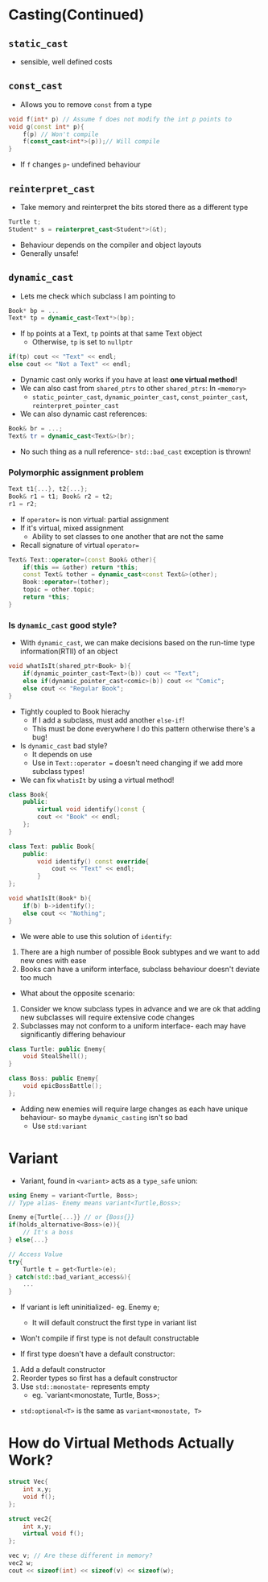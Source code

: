 # Casting(Continued)
## `static_cast`
- sensible, well defined costs
## `const_cast`
- Allows you to remove `const` from a type
```cpp
void f(int* p) // Assume f does not modify the int p points to
void g(const int* p){
	f(p) // Won't compile
	f(const_cast<int*>(p));// Will compile
}
```
- If `f` changes `p`- undefined behaviour
## `reinterpret_cast`
- Take memory and reinterpret the bits stored there as a different type
```cpp
Turtle t;
Student* s = reinterpret_cast<Student*>(&t);
```
- Behaviour depends on the compiler and object layouts
- Generally unsafe!
## `dynamic_cast`
- Lets me check which subclass I am pointing to
```cpp
Book* bp = ...
Text* tp = dynamic_cast<Text*>(bp);
```
- If `bp` points at a Text, `tp` points at that same Text object
	- Otherwise, `tp` is set to `nullptr`
```cpp
if(tp) cout << "Text" << endl;
else cout << "Not a Text" << endl;
```
- Dynamic cast only works if you have at least **one virtual method!**
- We can also cast from `shared_ptrs` to other `shared_ptrs`: In `<memory>`
	- `static_pointer_cast`, `dynamic_pointer_cast`, `const_pointer_cast`, `reinterpret_pointer_cast`
- We can also dynamic cast references:
```cpp
Book& br = ...;
Text& tr = dynamic_cast<Text&>(br);
```
- No such thing as a null reference- `std::bad_cast` exception is thrown!
### Polymorphic assignment problem
```cpp
Text t1{...}, t2{...};
Book& r1 = t1; Book& r2 = t2;
r1 = r2;
```
- If `operator=` is non virtual: partial assignment
- If it's virtual, mixed assignment
	- Ability to set classes to one another that are not the same
- Recall signature of virtual `operator=`
```cpp
Text& Text::operator=(const Book& other){
	if(this == &other) return *this;
	const Text& tother = dynamic_cast<const Text&>(other);
	Book::operator=(tother);
	topic = other.topic;
	return *this;
}
```
### Is `dynamic_cast` good style?
- With `dynamic_cast`, we can make decisions based on the run-time type information(RTII) of an object
```cpp
void whatIsIt(shared_ptr<Book> b){
	if(dynamic_pointer_cast<Text>(b)) cout << "Text";
	else if(dynamic_pointer_cast<comic>(b)) cout << "Comic";
	else cout << "Regular Book";
}
```
- Tightly coupled to Book hierachy
	- If I add a subclass, must add another `else-if`!
	- This must be done everywhere I do this pattern otherwise there's a bug!
- Is `dynamic_cast` bad style?
	- It depends on use
	- Use in `Text::operator =` doesn't need changing if we add more subclass types!
- We can fix `whatisIt` by using a virtual method!
```cpp
class Book{
	public:
		virtual void identify()const {
		cout << "Book" << endl;
	};
}

class Text: public Book{
	public:
		void identify() const override{
			cout << "Text" << endl;
		}
};

void whatIsIt(Book* b){
	if(b) b->identify();
	else cout << "Nothing";
}
```
- We were able to use this solution of `identify`:
1. There are a high number of possible Book subtypes and we want to add new ones with ease
2. Books can have a uniform interface, subclass behaviour doesn't deviate too much

- What about the opposite scenario:
1. Consider we know subclass types in advance and we are ok that adding new subclasses will require extensive code changes
2. Subclasses may not conform to a uniform interface- each may have significantly differing behaviour
```cpp
class Turtle: public Enemy{
	void StealShell();
}

class Boss: public Enemy{
	void epicBossBattle();
};
```
- Adding new enemies will require large changes as each have unique behaviour- so maybe `dynamic_casting` isn't so bad
	- Use `std:variant`
# Variant
- Variant, found in `<variant>` acts as a `type_safe` union:
```cpp
using Enemy = variant<Turtle, Boss>;
// Type alias- Enemy means variant<Turtle,Boss>;

Enemy e{Turtle{...}} // or {Boss{}}
if(holds_alternative<Boss>(e)){
	// It's a boss
} else{...}

// Access Value
try{
	Turtle t = get<Turtle>(e);
} catch(std::bad_variant_access&){
	...
}
```
- If variant is left uninitialized- eg. Enemy e;
	- It will default construct the first type in variant list
- Won't compile if first type is not default constructable

- If first type doesn't have a default constructor:
1. Add a default constructor
2. Reorder types so first has a default constructor
3. Use `std::monostate`- represents empty
	- eg. `variant<monostate, Turtle, Boss>;
- `std:optional<T>` is the same as `variant<monostate, T>`
# How do Virtual Methods Actually Work?
```cpp
struct Vec{
	int x,y;
	void f();
};

struct vec2{
	int x,y;
	virtual void f();
};

vec v; // Are these different in memory?
vec2 w;
cout << sizeof(int) << sizeof(v) << sizeof(w);
```